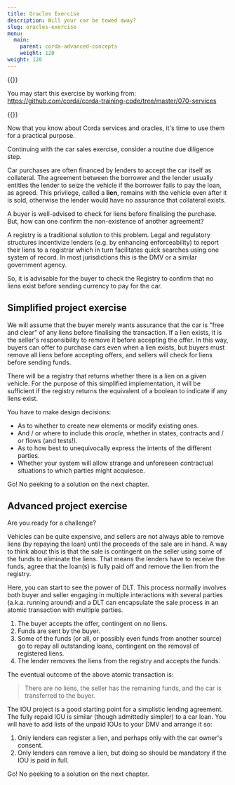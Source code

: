 ```yaml
---
title: Oracles Exercise
description: Will your car be towed away?
slug: oracles-exercise
menu:
  main:
    parent: corda-advanced-concepts
    weight: 120
weight: 120
---
```



{{<ExpansionPanel title="Code">}}

You may start this exercise by working from: https://github.com/corda/corda-training-code/tree/master/070-services

{{</ExpansionPanel>}}

Now that you know about Corda services and oracles, it's time to use them for a practical purpose.

Continuing with the car sales exercise, consider a routine due diligence step.

Car purchases are often financed by lenders to accept the car itself as collateral. The agreement between the borrower and the lender usually entitles the lender to seize the vehicle if the borrower fails to pay the loan, as agreed. This privilege, called a **lien**, remains with the vehicle even after it is sold, otherwise the lender would have no assurance that collateral exists.

A buyer is well-advised to check for liens before finalising the purchase. But, how can one confirm the non-existence of another agreement?

A registry is a traditional solution to this problem. Legal and regulatory structures incentivize lenders (e.g. by enhancing enforceability) to report their liens to a registrar which in turn facilitates quick searches using one system of record. In most jurisdictions this is the DMV or a similar government agency.

So, it is advisable for the buyer to check the Registry to confirm that no liens exist before sending currency to pay for the car.

## Simplified project exercise

We will assume that the buyer merely wants assurance that the car is "free and clear" of any liens before finalising the transaction. If a lien exists, it is the seller's responsibility to remove it before accepting the offer. In this way, buyers can offer to purchase cars even when a lien exists, but buyers must remove all liens before accepting offers, and sellers will check for liens before sending funds.

There will be a registry that returns whether there is a lien on a given vehicle. For the purpose of this simplified implementation, it will be sufficient if the registry returns the equivalent of a boolean to indicate if any liens exist.

You have to make design decisions:

* As to whether to create new elements or modify existing ones.
* And&nbsp;/ or where to include this _oracle_, whether in states, contracts and&nbsp;/ or flows (and tests!).
* As to how best to unequivocally express the intents of the different parties.
* Whether your system will allow strange and unforeseen contractual situations to which parties might acquiesce.

Go! No peeking to a solution on the next chapter.

## Advanced project exercise

<!-- This is a possibly too tricky for a good example and explanation -->

Are you ready for a challenge?

Vehicles can be quite expensive, and sellers are not always able to remove liens (by repaying the loan) until the proceeds of the sale are in hand. A way to think about this is that the sale is contingent on the seller using some of the funds to eliminate the liens. That means the lenders have to receive the funds, agree that the loan(s) is fully paid off and remove the lien from the registry.

Here, you can start to see the power of DLT. This process normally involves both buyer and seller engaging in multiple interactions with several parties (a.k.a. running around) and a DLT can encapsulate the sale process in an atomic transaction with multiple parties.

1. The buyer accepts the offer, contingent on no liens.
2. Funds are sent by the buyer.
3. Some of the funds (or all, or possibly even funds from another source) go to repay all outstanding loans, contingent on the removal of registered liens.
4. The lender removes the liens from the registry and accepts the funds.

The eventual outcome of the above atomic transaction is:

> There are no liens, the seller has the remaining funds, and the car is transferred to the buyer.

The IOU project is a good starting point for a simplistic lending agreement. The fully repaid IOU is similar (though admittedly simpler) to a car loan. You will have to add lists of the unpaid IOUs to your DMV and arrange it so:

1. Only lenders can register a lien, and perhaps only with the car owner's consent.
2. Only lenders can remove a lien, but doing so should be mandatory if the IOU is paid in full.

Go! No peeking to a solution on the next chapter.


